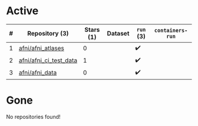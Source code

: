 # Active
| # | Repository (3) | Stars (1) | Dataset | `run` (3) | `containers-run` |
| --- | --- | --- | --- | --- | --- |
| 1 | [afni/afni_atlases](https://github.com/afni/afni_atlases) | 0 |  | :heavy_check_mark: |  |
| 2 | [afni/afni_ci_test_data](https://github.com/afni/afni_ci_test_data) | 1 |  | :heavy_check_mark: |  |
| 3 | [afni/afni_data](https://github.com/afni/afni_data) | 0 |  | :heavy_check_mark: |  |

# Gone
No repositories found!
